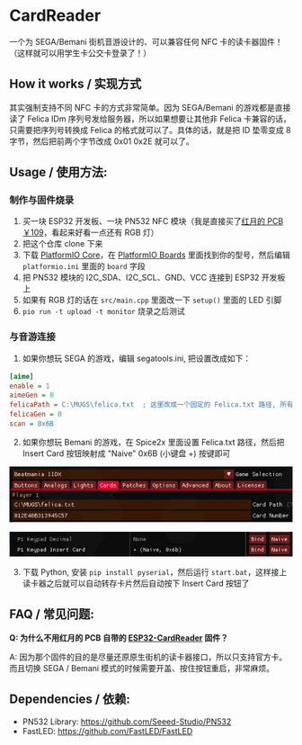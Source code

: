 # CardReader

一个为 SEGA/Bemani 街机音游设计的、可以兼容任何 NFC 卡的读卡器固件！（这样就可以用学生卡公交卡登录了！）

## How it works / 实现方式

其实强制支持不同 NFC 卡的方式非常简单。因为 SEGA/Bemani 的游戏都是直接读了 Felica IDm 序列号发给服务器，所以如果想要让其他非 Felica 卡兼容的话，只需要把序列号转换成 Felica 的格式就可以了。具体的话，就是把 ID 垫零变成 8 字节，然后把前两个字节改成 0x01 0x2E 就可以了。

## Usage / 使用方法:

### 制作与固件烧录

1. 买一块 ESP32 开发板、一块 PN532 NFC 模块（我是直接买了[红月的 PCB ￥109](https://m.tb.cn/h.5RS0tuc?tk=jL1vW2UxDH3)，看起来好看一点还有 RGB 灯）
2. 把这个仓库 clone 下来
3. 下载 [PlatformIO Core](https://platformio.org/)，在 [PlatformIO Boards](https://docs.platformio.org/en/latest/boards/espressif32) 里面找到你的型号，然后编辑 `platformio.ini` 里面的 `board` 字段
4. 把 PN532 模块的 I2C_SDA、I2C_SCL、GND、VCC 连接到 ESP32 开发板上
5. 如果有 RGB 灯的话在 `src/main.cpp` 里面改一下 `setup()` 里面的 LED 引脚
6. `pio run -t upload -t monitor` 烧录之后测试

### 与音游连接

1. 如果你想玩 SEGA 的游戏，编辑 segatools.ini, 把设置改成如下：

```ini
[aime]
enable = 1
aimeGen = 0
felicaPath = C:\MUGS\felica.txt  ; 这里改成一个固定的 Felica.txt 路径, 所有游戏共享
felicaGen = 0
scan = 0x6B
```

2. 如果你想玩 Bemani 的游戏，在 Spice2x 里面设置 Felica.txt 路径，然后把 Insert Card 按钮映射成 "Naive" 0x6B (小键盘 +) 按键即可

![](docs/image_2023-11-25_13-12-38.png)

![](docs/image_2023-11-25_13-13-23.png)

3. 下载 Python, 安装 `pip install pyserial`，然后运行 `start.bat`，这样接上读卡器之后就可以自动转存卡片然后自动按下 Insert Card 按钮了
   
## FAQ / 常见问题:

**Q: 为什么不用红月的 PCB 自带的 [ESP32-CardReader](https://github.com/Sucareto/ESP32-CardReader) 固件？**

A: 因为那个固件的目的是尽量还原原生街机的读卡器接口，所以只支持官方卡。而且切换 SEGA / Bemani 模式的时候需要开盖、按住按钮重启，非常麻烦。

## Dependencies / 依赖:

* PN532 Library: https://github.com/Seeed-Studio/PN532
* FastLED: https://github.com/FastLED/FastLED
